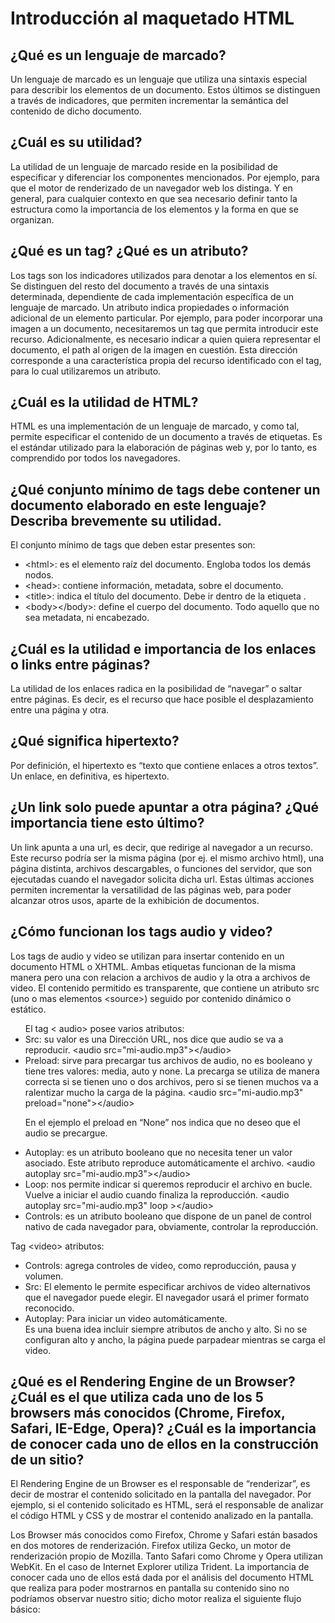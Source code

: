 # Introducción al maquetado HTML

## ¿Qué es un lenguaje de marcado?  

Un lenguaje de marcado es un lenguaje que utiliza una sintaxis especial para describir los elementos de un documento. Estos últimos se distinguen a través de indicadores, que permiten incrementar la semántica del contenido de dicho documento. 

## ¿Cuál es su utilidad?

La utilidad de un lenguaje de marcado reside en la posibilidad de especificar y diferenciar los componentes mencionados. Por ejemplo, para que el motor de renderizado de un navegador web los distinga. Y en general, para cualquier contexto en que sea necesario definir tanto la estructura como la importancia de los elementos y la forma en que se organizan. 

## ¿Qué es un tag? ¿Qué es un atributo?

Los tags son los indicadores utilizados para denotar a los elementos en sí. Se distinguen del resto del documento a través de una sintaxis determinada, dependiente de cada implementación específica de un lenguaje de marcado. 
Un atributo indica propiedades o información adicional de un elemento particular. Por ejemplo, para poder incorporar una imagen a un documento, necesitaremos un tag que permita introducir este recurso. Adicionalmente, es necesario indicar a quien quiera representar el documento, el path al origen de la imagen en cuestión. Esta dirección corresponde a una característica propia del recurso identificado con el tag, para lo cual utilizaremos un atributo.

## ¿Cuál es la utilidad de HTML? 

HTML es una implementación de un lenguaje de marcado, y como tal, permite especificar el contenido de un documento a través de etiquetas. Es el estándar utilizado para la elaboración de páginas web y, por lo tanto, es comprendido por todos los navegadores.  

## ¿Qué conjunto mínimo de tags debe contener un documento elaborado en este lenguaje? Describa brevemente su utilidad.

El conjunto mínimo de tags que deben estar presentes son:
<ul>
 <li>&lt;html></html>: es el elemento raíz del documento. Engloba todos los demás nodos.</li>
 <li>&lt;head></head>: contiene información, metadata, sobre el documento. </li>
 <li>&lt;title></title>: indica el título del documento. Debe ir dentro de la etiqueta <head>. </li>
 <li>&lt;body>&lt;/body>: define el cuerpo del documento. Todo aquello que no sea metadata, ni encabezado. </li>
</ul>
 
## ¿Cuál es la utilidad e importancia de los enlaces o links entre páginas?  

La utilidad de los enlaces radica en la posibilidad de “navegar” o saltar entre páginas. Es decir, es el recurso que hace posible el desplazamiento entre una página y otra. 

## ¿Qué significa hipertexto?

Por definición, el hipertexto es “texto que contiene enlaces a otros textos”. Un enlace, en definitiva, es hipertexto. 

## ¿Un link solo puede apuntar a otra página? ¿Qué importancia tiene esto último?

Un link apunta a una url, es decir, que redirige al navegador a un recurso. Este recurso podría ser la misma página (por ej. el mismo archivo html), una página distinta, archivos descargables, o funciones del servidor, que son ejecutadas cuando el navegador solicita dicha url. Estas últimas acciones permiten incrementar la versatilidad de las páginas web, para poder alcanzar otros usos, aparte de la exhibición de documentos.

## ¿Cómo funcionan los tags audio y video?
Los tags de audio y video se utilizan para insertar contenido en un documento HTML o XHTML. Ambas etiquetas funcionan de la misma manera pero una con relacion a archivos de audio y la otra a archivos de video. El contenido permitido es transparente, que contiene un atributo src (uno o mas elementos &lt;source>) seguido por contenido dinámico o estático.
<ul>
El tag &lt; audio> posee varios atributos:
   <li>Src: su valor es una Dirección URL, nos dice que audio se va a reproducir.
&lt;audio src="mi-audio.mp3">&lt;/audio></li>

  <li>Preload: sirve para precargar tus archivos de audio, no es booleano y tiene tres valores: media, auto y none. La precarga se utiliza de manera correcta si se tienen uno o dos archivos, pero si se tienen muchos va a ralentizar mucho la carga de la página.
&lt;audio src="mi-audio.mp3" preload="none">&lt;/audio></li>

En el ejemplo el preload en “None” nos indica que no deseo que el audio se precargue.
  <li>Autoplay: es un atributo booleano que no necesita tener un valor asociado. Este atributo reproduce automáticamente el archivo. 
&lt;audio autoplay src="mi-audio.mp3">&lt;/audio></li>

  <li>Loop: nos permite indicar si queremos reproducir el archivo en bucle. Vuelve a iniciar el audio cuando finaliza la reproducción. 
&lt;audio autoplay src="mi-audio.mp3" loop >&lt;/audio></li>

  <li>Controls: es un atributo booleano que dispone de un panel de control nativo de cada navegador para, obviamente, controlar la reproducción.</li>
</ul>

Tag &lt;video> atributos:
<ul>
 <li>Controls: agrega controles de video, como reproducción, pausa y volumen.</li>
 <li>Src: El elemento <source> le permite especificar archivos de video alternativos que el navegador puede elegir. El navegador usará el primer formato reconocido.</li>
 <li>Autoplay: Para iniciar un video automáticamente.</li>
 Es una buena idea incluir siempre atributos de ancho y alto. Si no se configuran alto y ancho, la página puede parpadear mientras se carga el video.
</ul>
  
## ¿Qué es el Rendering Engine de un Browser? ¿Cuál es el que utiliza cada uno de los 5 browsers más conocidos (Chrome, Firefox, Safari, IE-Edge, Opera)? ¿Cuál es la importancia de conocer cada uno de ellos en la construcción de un sitio?

El Rendering Engine de un Browser es el responsable de “renderizar”, es decir de mostrar el contenido solicitado en la pantalla del navegador. Por ejemplo, si el contenido solicitado es HTML, será el responsable de analizar el código HTML y CSS y de mostrar el contenido analizado en la pantalla.

Los Browser más conocidos como Firefox, Chrome y Safari están basados en dos motores de renderización. Firefox utiliza Gecko, un motor de renderización propio de Mozilla. Tanto Safari como Chrome y Opera utilizan WebKit. En el caso de Internet Explorer utiliza Trident. 
La importancia de conocer cada uno de ellos está dada por el análisis del documento HTML que realiza para poder mostrarnos en pantalla su contenido sino no podríamos observar nuestro sitio; dicho motor realiza el siguiente flujo básico:


